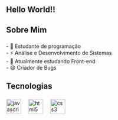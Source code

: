 <h2 align="left">Hello World!!</h2>

###

<h2 align="left">Sobre Mim</h2>

###

<p align="left">- 🔭 Estudante de programação <br>- ⚡ Análise e Desenvolvimento de Sistemas<br>- 🌱 Atualmente estudando Front-end<br>- 😄 Criador de Bugs</p>

###

<h2 align="left">Tecnologias</h2>

###

<div align="left">
  <img src="https://cdn.jsdelivr.net/gh/devicons/devicon/icons/javascript/javascript-original.svg" height="40" alt="javascript logo"  />
  <img width="12" />
  <img src="https://cdn.jsdelivr.net/gh/devicons/devicon/icons/html5/html5-original.svg" height="40" alt="html5 logo"  />
  <img width="12" />
  <img src="https://cdn.jsdelivr.net/gh/devicons/devicon/icons/css3/css3-original.svg" height="40" alt="css3 logo"  />
</div>

